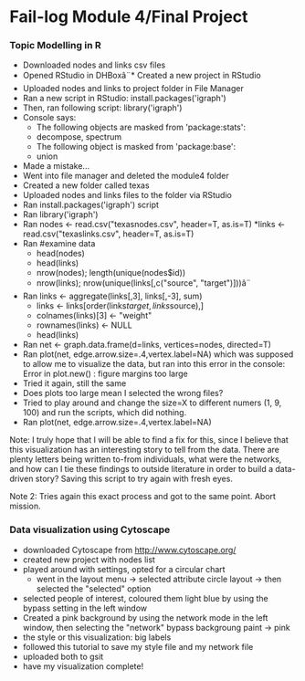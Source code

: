 # Fail-log Module 4/Final Project

### Topic Modelling in R

* Downloaded nodes and links csv files
* Opened RStudio in DHBoxâ¨* Created a new project in RStudio
* Uploaded nodes and links to project folder in File Manager
* Ran a new script in RStudio: install.packages('igraph')
* Then, ran following script: library('igraph')
* Console says:
	* The following objects are masked from 'package:stats':
	* decompose, spectrum
	* The following object is masked from 'package:base':
	* union
* Made a mistake...
* Went into file manager and deleted the module4 folder
* Created a new folder called texas
* Uploaded nodes and links files to the folder via RStudio
* Ran install.packages('igraph') script
* Ran library('igraph')
* Ran nodes <- read.csv("texasnodes.csv", header=T, as.is=T)
	*links <- read.csv("texaslinks.csv", header=T, as.is=T)
* Ran #examine data
	* head(nodes)
	* head(links)
	* nrow(nodes); length(unique(nodes$id))
	* nrow(links); nrow(unique(links[,c("source", "target")]))â¨
* Ran links <- aggregate(links[,3], links[,-3], sum)
	* links <- links[order(links$target, links$source),]
	* colnames(links)[3] <- "weight"
	* rownames(links) <- NULL
	* head(links)
* Ran net <- graph.data.frame(d=links, vertices=nodes, directed=T)
* Ran plot(net, edge.arrow.size=.4,vertex.label=NA) which was supposed to allow me to visualize the data, but ran into this error in the console: Error in plot.new() : figure margins too large
* Tried it again, still the same
* Does plots too large mean I selected the wrong files?
* Tried to play around and change the size=X to different numers (1, 9, 100) and run the scripts, which did nothing. 
* Ran plot(net, edge.arrow.size=.4,vertex.label=NA)

Note: I truly hope that I will be able to find a fix for this, since I believe that this visualization has an interesting story to tell from the data. There are plenty letters being written to-from individuals, what were the networks, and how can I tie these findings to outside literature in order to build a data-driven story? Saving this script to try again with fresh eyes.

Note 2: Tries again this exact process and got to the same point. Abort mission.

### Data visualization using Cytoscape
* downloaded Cytoscape from http://www.cytoscape.org/
* created new project with nodes list
* played around with settings, opted for a circular chart
	* went in the layout menu -> selected attribute circle layout -> then selected the "selected" option
* selected people of interest, coloured them light blue by using the bypass setting in the left window
* Created a pink background by using the network mode in the left window, then selecting the "network" bypass backgroung paint -> pink
* the style or this visualization: big labels
* followed this tutorial to save my style file and my network file
* uploaded both to gsit
* have my visualization complete!

